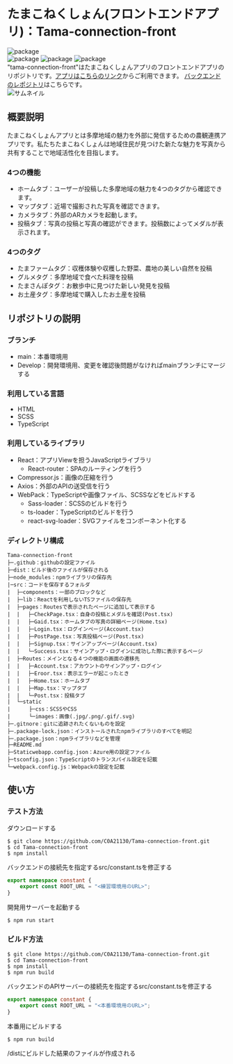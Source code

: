 # たまこねくしょん(フロントエンドアプリ)：Tama-connection-front
![package](https://img.shields.io/github/stars/C0A21130/Tama-connection-front?style=social)  
![package](https://img.shields.io/github/repo-size/C0A21130/Tama-connection-front)
![package](https://img.shields.io/github/languages/top/C0A21130/Tama-connection-front)
![package](https://img.shields.io/github/package-json/dependency-version/C0A21130/Tama-connection-front/react)  
"tama-connection-front"はたまこねくしょんアプリのフロントエンドアプリのリポジトリです。[アプリはこちらのリンク](https://tama-connect.com)からご利用できます。
[バックエンドのレポジトリ](https://github.com/C0A21130/tama-connection)はこちらです。  
![サムネイル](https://user-images.githubusercontent.com/85671824/225310148-336a8c4c-87a3-43ec-ba97-315d016dc773.png)

## 概要説明
たまこねくしょんアプリとは多摩地域の魅力を外部に発信するための農観連携アプリです。私たちたまこねくしょんは地域住民が見つけた新たな魅力を写真から共有することで地域活性化を目指します。
### 4つの機能
- ホームタブ：ユーザーが投稿した多摩地域の魅力を4つのタグから確認できます。
- マップタブ：近場で撮影された写真を確認できます。
- カメラタブ：外部のARカメラを起動します。
- 投稿タブ：写真の投稿と写真の確認ができます。投稿数によってメダルが表示されます。
### 4つのタグ
- たまファームタグ：収穫体験や収穫した野菜、農地の美しい自然を投稿
- グルメタグ：多摩地域で食べた料理を投稿
- たまさんぽタグ：お散歩中に見つけた新しい発見を投稿
- お土産タグ：多摩地域で購入したお土産を投稿

## リポジトリの説明
### ブランチ
- main：本番環境用
- Develop：開発環境用、変更を確認後問題がなければmainブランチにマージする
### 利用している言語
- HTML
- SCSS
- TypeScript
### 利用しているライブラリ
- React：アプリViewを担うJavaScriptライブラリ
    - React-router：SPAのルーティングを行う
- Compressor.js：画像の圧縮を行う
- Axios：外部のAPIの送受信を行う
- WebPack：TypeScriptや画像ファイル、SCSSなどをビルドする
    - Sass-loader：SCSSのビルドを行う
    - ts-loader：TypeScriptのビルドを行う
    - react-svg-loader：SVGファイルをコンポーネント化する
### ディレクトリ構成
``` shell
Tama-connection-front
├─.github：githubの設定ファイル
├─dist：ビルド後のファイルが保存される
├─node_modules：npmライブラリの保存先
|─src：コードを保存するフォルダ
|  ├─components：一部のブロックなど
|  ├─lib：Reactを利用しないTSファイルの保存先
|  ├─pages：Routesで表示されたページに追加して表示する
|  | 　├─CheckPage.tsx：自身の投稿とメダルを確認(Post.tsx)
|  | 　├─Gaid.tsx：ホームタブの写真の詳細ページ(Home.tsx)
|  | 　├─Login.tsx：ログインページ(Account.tsx)
|  | 　├─PostPage.tsx：写真投稿ページ(Post.tsx)
|  | 　├─Signup.tsx：サインアップページ(Account.tsx)
|  | 　└─Success.tsx：サインアップ・ログインに成功した際に表示するページ
|  ├─Routes：メインとなる４つの機能の画面の遷移先
|  | 　├─Account.tsx：アカウントのサインアップ・ログイン
|  | 　├─Eroor.tsx：表示エラーが起こったとき
|  | 　├─Home.tsx：ホームタブ
|  | 　├─Map.tsx：マップタブ
|  | 　└─Post.tsx：投稿タブ
|  └─static
|      ├─css：SCSSやCSS
|      └─images：画像(.jpg/.png/.gif/.svg)
├─.gitnore：gitに追跡されたくないものを設定
├─.package-lock.json：インストールされたnpmライブラリのすべてを明記
├─.package.json：npmライブラリなどを管理
├─README.md
├─Staticwebapp.config.json：Azure用の設定ファイル
├─tsconfig.json：TypeScriptのトランスパイル設定を記載
└─webpack.config.js：Webpackの設定を記載
```

## 使い方
### テスト方法
ダウンロードする
``` shell
$ git clone https://github.com/C0A21130/Tama-connection-front.git
$ cd Tama-connection-front
$ npm install
```
バックエンドの接続先を指定するsrc/constant.tsを修正する
``` TypeScript
export namespace constant {
    export const ROOT_URL = "<練習環境用のURL>";
}
```
開発用サーバーを起動する
``` shell
$ npm run start
```
### ビルド方法
``` shell
$ git clone https://github.com/C0A21130/Tama-connection-front.git
$ cd Tama-connection-front
$ npm install
$ npm run build
```
バックエンドのAPIサーバーの接続先を指定するsrc/constant.tsを修正する
``` TypeScript
export namespace constant {
    export const ROOT_URL = "<本番環境用のURL>";
}
```
本番用にビルドする
``` shell
$ npm run build
```
/distにビルドした結果のファイルが作成される
